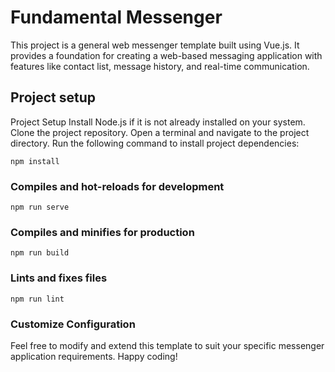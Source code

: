 # Fundamental Messenger

This project is a general web messenger template built using Vue.js. It provides a foundation for creating a web-based messaging application with features like contact list, message history, and real-time communication.

## Project setup
Project Setup
Install Node.js if it is not already installed on your system.
Clone the project repository.
Open a terminal and navigate to the project directory.
Run the following command to install project dependencies:
```
npm install
```

### Compiles and hot-reloads for development
```
npm run serve
```

### Compiles and minifies for production
```
npm run build
```

### Lints and fixes files
```
npm run lint
```

### Customize Configuration
Feel free to modify and extend this template to suit your specific messenger application requirements. Happy coding!